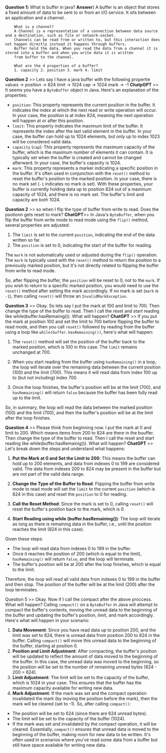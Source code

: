 **Question 1**) What is buffer in java?
**Answer**) A buffer is an object that stores a fixed amount of data to be sent to or from an I/O service.
It sits between an application and a channel.

        What is a channel?
        A Channel is a representation of a connection between data source and a destination, such as file or network-socket.
        Channels can be read from or written to, but this interaction does not happen directly instead it happens through buffers.
        Buffer hold the data. When you read the data from a channel it is stored into a buffer and when you write data it is written
        from buffer to the channel.

        What are the 4 properties of a buffer?
        1. capacity 2. position 3. mark 4. limit

**Question 2** >> Lets say I have a java buffer with the following propertie values ->
position -> 824
limit -> 1024
cap -> 1024
mark -> -1
**ChatpGPT** >>  It seems you have a `ByteBuffer` object in Java. Here's an explanation of the properties:

- `position`: This property represents the current position in the buffer. It indicates the index at which the next read or write operation will
  occur. In your case, the position is at index 824, meaning the next operation will happen at or after this position.
- `limit`: This property indicates the maximum limit of the buffer. It represents the index after the last valid element in the buffer. In your case,
  the buffer can hold up to 1024 elements, but only up to index 1023 will be considered valid data.
- `capacity` (`cap`): This property represents the maximum capacity of the buffer, which is the maximum number of elements it can contain. It is
  typically set when the buffer is created and cannot be changed afterward. In your case, the buffer's capacity is 1024.
- `mark`: This property represents a marker indicating a specific position in the buffer. It's often used in conjunction with the `reset()` method to
  reset the buffer's position to the marked position. In your case, there is no mark set (`-1` indicates no mark is set).
  With these properties, your buffer is currently holding data up to position 824 out of a maximum capacity of 1024, and there is no mark set. The
  buffer's limit and capacity are both 1024.

**Question 2** >> so when I flip the type of buffer from write to read. Does the psotionn gets reset to mark?
**ChatGPT**>> In Java's `ByteBuffer`, when you flip the buffer from write mode to read mode using the `flip()` method, several properties are 
adjusted:

1. The `limit` is set to the current `position`, indicating the end of the data written so far.
2. The `position` is set to 0, indicating the start of the buffer for reading.

The `mark` is not automatically used or adjusted during the `flip()` operation. The `mark` is typically used with the `reset()` method to return the
position to a previously marked position, but it's not directly related to flipping the buffer from write to read mode.

So, after flipping the buffer, the `position` will be reset to 0, not to the `mark`. If you wish to return to a specific marked position, you would
need to use the `reset()` method after setting the mark accordingly. If no mark is set (`mark` is `-1`), then calling `reset()` will throw
an `InvalidMarkException`.

**Question 3** >> Okay. So lets say I put the mark at 100 and limit to 700. Then change the type of the buffer to read. Then I call the reset and start
reading like while(buffer.hasRemainig()). What will happen?
**ChatGPT** >> If you put the mark at position 100 and set the limit to 700 before flipping the buffer to read mode, and then you call `reset()` 
followed by 
reading
from the buffer using a loop like `while(buffer.hasRemaining())`, here's what will happen:

1. The `reset()` method will set the position of the buffer back to the marked position, which is 100 in this case. The `limit` remains unchanged at
   700.

2. When you start reading from the buffer using `hasRemaining()` in a loop, the loop will iterate over the remaining data between the current
   position (100) and the limit (700). This means it will read data from index 100 up to (but not including) index 700.

3. Once the loop finishes, the buffer's position will be at the limit (700), and `hasRemaining()` will return `false` because the buffer has been
   fully read up to the limit.

So, in summary, the loop will read the data between the marked position (100) and the limit (700), and then the buffer's position will be at the limit
after the loop finishes.

**Question 4** >> Please think from beginning now. I put the mark at 0 and limit to 200. Which means items from 200 to 824 are there in the buuffer.
Then change the type of the buffer to read. Then I call the reset and start reading like while(buffer.hasRemainig()). What will happen?
**ChatGPT** >> Let's break down the steps and understand what happens:

1. **Put the Mark at 0 and Set the Limit to 200**: This means the buffer can hold up to 200 elements, and data from indexes 0 to 199 are considered
   valid. The data from indexes 200 to 824 may be present in the buffer but are not part of the valid data range.

2. **Change the Type of the Buffer to Read**: Flipping the buffer from write mode to read mode will set the `limit` to the current `position` (which
   is 824 in this case) and reset the `position` to 0 for reading.

3. **Call the Reset Method**: Since the mark is set to 0, calling `reset()` will reset the buffer's position back to the mark, which is 0.

4. **Start Reading using while (buffer.hasRemaining())**: The loop will iterate as long as there is remaining data in the buffer, i.e., until the
   position reaches the limit (824 in this case).

Given these steps:

- The loop will read data from indexes 0 to 199 in the buffer.
- Once it reaches the position of 200 (which is equal to the limit), `hasRemaining()` will return `false`, and the loop will terminate.
- The buffer's position will be at 200 after the loop finishes, which is equal to the limit.

Therefore, the loop will read all valid data from indexes 0 to 199 in the buffer and then stop. The position of the buffer will be at the limit (200)
after the loop terminates.

Question 5 >> Okay. Now if I call the compact after the above proccess. What will happen?
Calling `compact()` on a `ByteBuffer` in Java will attempt to compact the buffer's contents, moving the unread data to the beginning of the buffer and
updating the buffer's position, limit, and mark accordingly. Here's what will happen in your scenario:

1. **Data Movement**: Since you have read data up to position 200, and the limit was set to 824, there is unread data from position 200 to 824 in the
   buffer. Calling `compact()` will move this unread data to the beginning of the buffer, starting at position 0.
2. **Position and Limit Adjustment**: After compacting, the buffer's position will be updated to reflect the amount of data moved to the beginning of
   the buffer. In this case, the unread data was moved to the beginning, so the position will be set to the number of remaining unread bytes (824 -
   200 = 624).
3. **Limit Adjustment**: The limit will be set to the capacity of the buffer, which is 1024 in your case. This ensures that the buffer has the maximum
   capacity available for writing new data.
4. **Mark Adjustment**: If the mark was set and the compact operation invalidated the mark (by moving the position before the mark), then the mark
   will be cleared (set to -1).
   So, after calling `compact()`:

- The position will be set to 624 (since there are 624 unread bytes).
- The limit will be set to the capacity of the buffer (1024).
- If the mark was set and invalidated by the compact operation, it will be cleared.
  Essentially, `compact()` ensures that unread data is moved to the beginning of the buffer, making room for new data to be written. It's often used
  in scenarios where you've read some data from a buffer but still have space available for writing new data.
